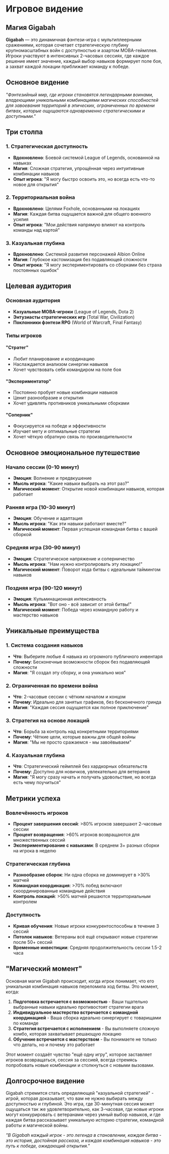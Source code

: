 # Игровое видение

## Магия Gigabah

**Gigabah** — это динамичная фэнтези-игра с мультиплеерными сражениями, которая сочетает стратегическую глубину крупномасштабных войн с доступностью и азартом MOBA-геймплея. Игроки участвуют в интенсивных 2-часовых сессиях, где каждое решение имеет значение, каждый выбор навыков формирует поле боя, а захват каждой локации приближает команду к победе.

## Основное видение

*"Фэнтезийный мир, где игроки становятся легендарными воинами, владеющими уникальными комбинациями магических способностей для завоевания территорий в эпических, ограниченных по времени битвах, которые ощущаются одновременно стратегическими и доступными."*

## Три столпа

### 1. **Стратегическая доступность**
- **Вдохновлено**: Боевой системой League of Legends, основанной на навыках
- **Магия**: Сложная стратегия, упрощённая через интуитивные комбинации навыков
- **Опыт игрока**: "Я могу быстро освоить это, но всегда есть что-то новое для открытия"

### 2. **Территориальная война**
- **Вдохновлено**: Целями Foxhole, основанными на локациях
- **Магия**: Каждая битва ощущается важной для общего военного усилия
- **Опыт игрока**: "Мои действия напрямую влияют на контроль команды над картой"

### 3. **Казуальная глубина**
- **Вдохновлено**: Системой развития персонажей Albion Online
- **Магия**: Глубокое кастомизация без подавляющей сложности
- **Опыт игрока**: "Я могу экспериментировать со сборками без страха постоянных ошибок"

## Целевая аудитория

### Основная аудитория
- **Казуальные MOBA-игроки** (League of Legends, Dota 2)
- **Энтузиасты стратегических игр** (Total War, Civilization)
- **Поклонники фэнтези RPG** (World of Warcraft, Final Fantasy)

### Типы игроков

#### **"Стратег"**
- Любит планирование и координацию
- Наслаждается анализом синергии навыков
- Хочет чувствовать себя командиром на поле боя

#### **"Экспериментатор"**
- Постоянно пробует новые комбинации навыков
- Ценит разнообразие и открытия
- Хочет удивлять противников уникальными сборками

#### **"Соперник"**
- Фокусируется на победе и эффективности
- Изучает мету и оптимальные стратегии
- Хочет чёткую обратную связь по производительности

## Основное эмоциональное путешествие

### **Начало сессии (0-10 минут)**
- **Эмоция**: Волнение и предвкушение
- **Мысль игрока**: "Какие навыки выбрать на этот раз?"
- **Магический момент**: Открытие новой комбинации навыков, которая работает

### **Ранняя игра (10-30 минут)**
- **Эмоция**: Обучение и адаптация
- **Мысль игрока**: "Как эти навыки работают вместе?"
- **Магический момент**: Первая успешная командная битва с вашей сборкой

### **Средняя игра (30-90 минут)**
- **Эмоция**: Стратегическое напряжение и соперничество
- **Мысль игрока**: "Нам нужно контролировать эту локацию!"
- **Магический момент**: Поворот хода битвы с идеальным таймингом навыков

### **Поздняя игра (90-120 минут)**
- **Эмоция**: Кульминационная интенсивность
- **Мысль игрока**: "Вот оно - всё зависит от этой битвы!"
- **Магический момент**: Победа через командную работу и мастерство навыков

## Уникальные преимущества

### 1. **Система создания навыков**
- **Что**: Выберите любые 4 навыка из огромного публичного инвентаря
- **Почему**: Бесконечные возможности сборок без подавляющей сложности
- **Магия**: "Я создал эту сборку, и она уникально моя"

### 2. **Ограниченная по времени война**
- **Что**: 2-часовые сессии с чётким началом и концом
- **Почему**: Идеально для занятых графиков, без бесконечного гринда
- **Магия**: "Каждая сессия ощущается как полное приключение"

### 3. **Стратегия на основе локаций**
- **Что**: Борьба за контроль над конкретными территориями
- **Почему**: Чёткие цели, которые важны для общей войны
- **Магия**: "Мы не просто сражаемся - мы завоёвываем"

### 4. **Казуальная глубина**
- **Что**: Стратегический геймплей без хардкорных обязательств
- **Почему**: Доступно для новичков, увлекательно для ветеранов
- **Магия**: "Я могу сразу начать и получать удовольствие, но всегда есть чему поучиться"

## Метрики успеха

### Вовлечённость игроков
- **Процент завершения сессий**: >80% игроков завершают 2-часовые сессии
- **Процент возвращения**: >60% игроков возвращаются для множественных сессий
- **Экспериментирование с навыками**: В среднем 3+ разных сборки на игрока в неделю

### Стратегическая глубина
- **Разнообразие сборок**: Ни одна сборка не доминирует в >30% матчей
- **Командная координация**: >70% побед включают скоординированные командные действия
- **Контроль локаций**: >50% матчей решаются территориальным контролем

### Доступность
- **Кривая обучения**: Новые игроки конкурентоспособны в течение 3 сессий
- **Потолок навыков**: Ветераны всё ещё открывают новые стратегии после 50+ сессий
- **Временные инвестиции**: Средняя продолжительность сессии 1.5-2 часа

## "Магический момент"

Основная магия Gigabah происходит, когда игрок понимает, что его уникальная комбинация навыков переломила ход битвы. Это момент, когда:

1. **Подготовка встречается с возможностью** - Ваши тщательно выбранные навыки идеально противостоят стратегии врага
2. **Индивидуальное мастерство встречается с командной координацией** - Ваша сборка идеально синергирует с товарищами по команде
3. **Стратегия встречается с исполнением** - Вы выполняете сложную комбо, которая захватывает решающую локацию
4. **Обучение встречается с мастерством** - Вы понимаете не только что делать, но и почему это работает

Этот момент создаёт чувство "ещё одну игру", которое заставляет игроков возвращаться, сессия за сессией, всегда стремясь попробовать новые комбинации и столкнуться с новыми вызовами.

## Долгосрочное видение

Gigabah стремится стать определяющей "казуальной стратегией" - игрой, которая доказывает, что вам не нужно выбирать между доступностью и глубиной. Это игра, где 30-минутная сессия может ощущаться так же удовлетворительно, как 3-часовая, где новые игроки могут конкурировать с ветеранами через умный выбор навыков, и где каждая битва рассказывает уникальную историю стратегии, командной работы и магической войны.

*"В Gigabah каждый игрок - это легенда в становлении, каждая битва - это история, достойная рассказа, и каждая комбинация навыков - это путь к победе, ожидающий открытия."*
